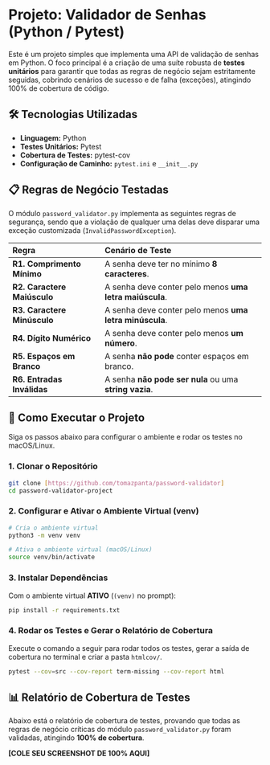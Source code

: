 # Projeto: Validador de Senhas (Python / Pytest)

Este é um projeto simples que implementa uma API de validação de senhas em Python. O foco principal é a criação de uma suíte robusta de **testes unitários** para garantir que todas as regras de negócio sejam estritamente seguidas, cobrindo cenários de sucesso e de falha (exceções), atingindo 100% de cobertura de código.

## 🛠️ Tecnologias Utilizadas

* **Linguagem:** Python
* **Testes Unitários:** Pytest
* **Cobertura de Testes:** pytest-cov
* **Configuração de Caminho:** `pytest.ini` e `__init__.py`

## 📋 Regras de Negócio Testadas

O módulo `password_validator.py` implementa as seguintes regras de segurança, sendo que a violação de qualquer uma delas deve disparar uma exceção customizada (`InvalidPasswordException`).

| Regra | Cenário de Teste |
| :--- | :--- |
| **R1. Comprimento Mínimo** | A senha deve ter no mínimo **8 caracteres**. |
| **R2. Caractere Maiúsculo** | A senha deve conter pelo menos **uma letra maiúscula**. |
| **R3. Caractere Minúsculo** | A senha deve conter pelo menos **uma letra minúscula**. |
| **R4. Dígito Numérico** | A senha deve conter pelo menos **um número**. |
| **R5. Espaços em Branco** | A senha **não pode** conter espaços em branco. |
| **R6. Entradas Inválidas** | A senha **não pode ser nula** ou uma **string vazia**. |

## 🚀 Como Executar o Projeto

Siga os passos abaixo para configurar o ambiente e rodar os testes no macOS/Linux.

### 1. Clonar o Repositório

```bash
git clone [https://github.com/tomazpanta/password-validator]
cd password-validator-project
````

### 2\. Configurar e Ativar o Ambiente Virtual (venv)

```bash
# Cria o ambiente virtual
python3 -m venv venv

# Ativa o ambiente virtual (macOS/Linux)
source venv/bin/activate
```

### 3\. Instalar Dependências

Com o ambiente virtual **ATIVO** (`(venv)` no prompt):

```bash
pip install -r requirements.txt
```

### 4\. Rodar os Testes e Gerar o Relatório de Cobertura

Execute o comando a seguir para rodar todos os testes, gerar a saída de cobertura no terminal e criar a pasta `htmlcov/`.

```bash
pytest --cov=src --cov-report term-missing --cov-report html
```

## 📊 Relatório de Cobertura de Testes

Abaixo está o relatório de cobertura de testes, provando que todas as regras de negócio críticas do módulo `password_validator.py` foram validadas, atingindo **100% de cobertura**.

**[COLE SEU SCREENSHOT DE 100% AQUI]**

```
```